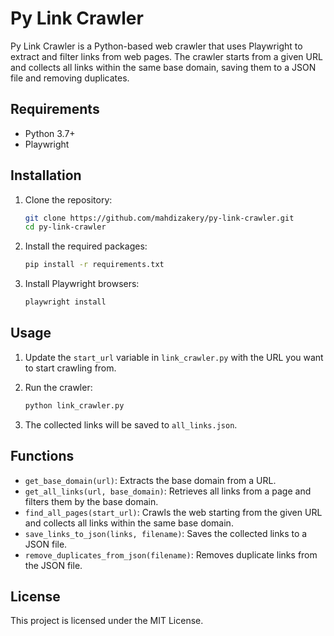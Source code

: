 # Py Link Crawler

Py Link Crawler is a Python-based web crawler that uses Playwright to extract and filter links from web pages. The crawler starts from a given URL and collects all links within the same base domain, saving them to a JSON file and removing duplicates.

## Requirements

- Python 3.7+
- Playwright

## Installation

1. Clone the repository:
    ```sh
    git clone https://github.com/mahdizakery/py-link-crawler.git
    cd py-link-crawler
    ```

2. Install the required packages:
    ```sh
    pip install -r requirements.txt
    ```

3. Install Playwright browsers:
    ```sh
    playwright install
    ```

## Usage

1. Update the `start_url` variable in `link_crawler.py` with the URL you want to start crawling from.

2. Run the crawler:
    ```sh
    python link_crawler.py
    ```

3. The collected links will be saved to `all_links.json`.

## Functions

- `get_base_domain(url)`: Extracts the base domain from a URL.
- `get_all_links(url, base_domain)`: Retrieves all links from a page and filters them by the base domain.
- `find_all_pages(start_url)`: Crawls the web starting from the given URL and collects all links within the same base domain.
- `save_links_to_json(links, filename)`: Saves the collected links to a JSON file.
- `remove_duplicates_from_json(filename)`: Removes duplicate links from the JSON file.

## License

This project is licensed under the MIT License.